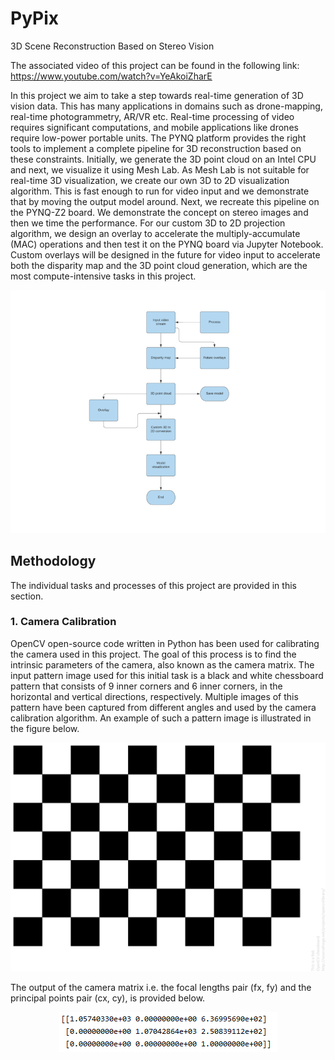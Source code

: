 # PyPix
3D Scene Reconstruction Based on Stereo Vision

The associated video of this project can be found in the following link: https://www.youtube.com/watch?v=YeAkoiZharE

In this project we aim to take a step towards real-time generation of 3D vision data.
This has many applications in domains such as drone-mapping, real-time photogrammetry, AR/VR etc. 
Real-time processing of video requires significant computations, and mobile applications like drones require low-power portable units. 
The PYNQ platform provides the right tools to implement a complete pipeline for 3D reconstruction based on these constraints. 
Initially, we generate the 3D point cloud on an Intel CPU and next, we visualize it using Mesh Lab.
As Mesh Lab is  not suitable for real-time 3D visualization, we create our own 3D to 2D visualization algorithm.
This is fast enough to run for video input and we demonstrate that by moving the output model around.
Next, we recreate this pipeline on the PYNQ-Z2 board. We demonstrate the concept on stereo images and then we time the performance. 
For our custom 3D to 2D projection algorithm, we design an overlay to accelerate the multiply-accumulate (MAC) operations and then test it on the PYNQ board via Jupyter Notebook.
Custom overlays will be designed in the future for video input to accelerate both the disparity map and the 3D point cloud generation, which are the most compute-intensive tasks in this project.

<p align="center">
  <img src="https://github.com/smpis/PyPix/blob/master/images/PyPix_design_flow.png">
</p>

## Methodology

The individual tasks and processes of this project are provided in this section.

### 1. Camera Calibration

OpenCV open-source code written in Python has been used for calibrating the camera used in this project. The goal of this process is to find the intrinsic parameters of the camera, also known as the camera matrix. The input pattern image used for this initial task is a black and white chessboard pattern that consists of 9 inner corners and 6 inner corners, in the horizontal and vertical directions, respectively. Multiple images of this pattern have been captured from different angles and used by the camera calibration algorithm. An example of such a pattern image is illustrated in the figure below.

![Chessboard_pattern](https://github.com/smpis/PyPix/blob/master/images/chessboard_pattern.png)

The output of the camera matrix i.e. the focal lengths pair (fx, fy) and the principal points pair (cx, cy), is provided below.

<p align="center">
  <img src="https://github.com/smpis/PyPix/blob/master/images/camera_matrix.PNG">
</p>
